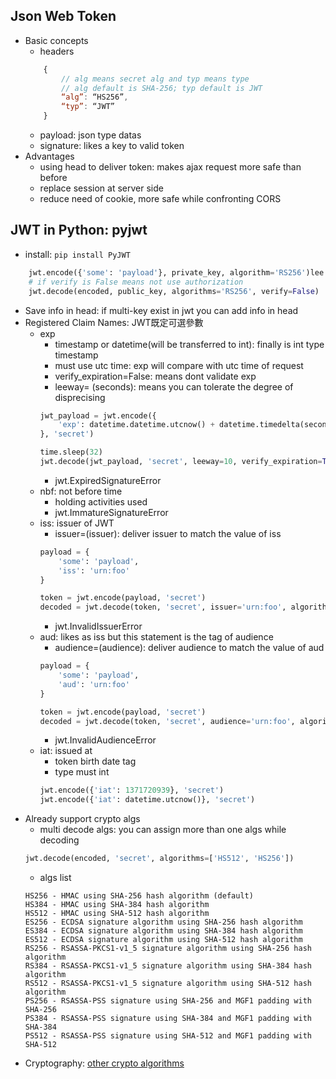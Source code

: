 ## Json Web Token
- Basic concepts
	- headers
	```javascript
		{
		    // alg means secret alg and typ means type
		    // alg default is SHA-256; typ default is JWT
		    “alg”: “HS256”,
		    “typ”: “JWT”
		}
	```
	- payload: json type datas
	- signature: likes a key to valid token
- Advantages
	- using head to deliver token: makes ajax request more safe than before
	- replace session at server side
	- reduce need of cookie, more safe while confronting CORS

## JWT in Python: pyjwt
- install: `pip install PyJWT`
```python
	jwt.encode({'some': 'payload'}, private_key, algorithm='RS256')lee
	# if verify is False means not use authorization
	jwt.decode(encoded, public_key, algorithms='RS256', verify=False)
```
- Save info in head: if multi-key exist in jwt you can add info in head
- Registered Claim Names: JWT既定可選參數
	- exp
		- timestamp or datetime(will be transferred to int): finally is int type timestamp
		- must use utc time: exp will compare with utc time of request
		- verify_expiration=False: means dont validate exp
		- leeway= (seconds): means you can tolerate the degree of disprecising
		```python
		jwt_payload = jwt.encode({
		    'exp': datetime.datetime.utcnow() + datetime.timedelta(seconds=30)
		}, 'secret')

		time.sleep(32)
		jwt.decode(jwt_payload, 'secret', leeway=10, verify_expiration=True, algorithms=['HS256'])
		```
		- jwt.ExpiredSignatureError
	- nbf: not before time
		- holding activities used
		- jwt.ImmatureSignatureError
	- iss: issuer of JWT
		- issuer=(issuer): deliver issuer to match the value of iss
		```python
		payload = {
		    'some': 'payload',
		    'iss': 'urn:foo'
		}

		token = jwt.encode(payload, 'secret')
		decoded = jwt.decode(token, 'secret', issuer='urn:foo', algorithms=['HS256'])
		```
		- jwt.InvalidIssuerError
	- aud: likes as iss but this statement is the tag of audience
		- audience=(audience): deliver audience to match the value of aud
		```python
		payload = {
		    'some': 'payload',
		    'aud': 'urn:foo'
		}

		token = jwt.encode(payload, 'secret')
		decoded = jwt.decode(token, 'secret', audience='urn:foo', algorithms=['HS256'])
		```
		- jwt.InvalidAudienceError
	- iat: issued at
		- token birth date tag
		- type must int
		```python
		jwt.encode({'iat': 1371720939}, 'secret')
		jwt.encode({'iat': datetime.utcnow()}, 'secret')
		```
- Already support crypto algs
	- multi decode algs: you can assign more than one algs while decoding
	```python
	jwt.decode(encoded, 'secret', algorithms=['HS512', 'HS256'])
	```
	- algs list
	```
	HS256 - HMAC using SHA-256 hash algorithm (default)
	HS384 - HMAC using SHA-384 hash algorithm
	HS512 - HMAC using SHA-512 hash algorithm
	ES256 - ECDSA signature algorithm using SHA-256 hash algorithm
	ES384 - ECDSA signature algorithm using SHA-384 hash algorithm
	ES512 - ECDSA signature algorithm using SHA-512 hash algorithm
	RS256 - RSASSA-PKCS1-v1_5 signature algorithm using SHA-256 hash algorithm
	RS384 - RSASSA-PKCS1-v1_5 signature algorithm using SHA-384 hash algorithm
	RS512 - RSASSA-PKCS1-v1_5 signature algorithm using SHA-512 hash algorithm
	PS256 - RSASSA-PSS signature using SHA-256 and MGF1 padding with SHA-256
	PS384 - RSASSA-PSS signature using SHA-384 and MGF1 padding with SHA-384
	PS512 - RSASSA-PSS signature using SHA-512 and MGF1 padding with SHA-512
	```
- Cryptography: [other crypto algorithms](https://pypi.org/project/cryptography/)
